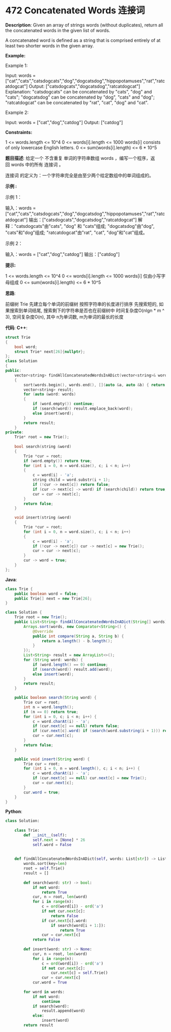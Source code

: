 # 472 Concatenated Words 连接词

__Description__:
Given an array of strings words (without duplicates), return all the concatenated words in the given list of words.

A concatenated word is defined as a string that is comprised entirely of at least two shorter words in the given array.

__Example:__

Example 1:

Input: words = ["cat","cats","catsdogcats","dog","dogcatsdog","hippopotamuses","rat","ratcatdogcat"]
Output: ["catsdogcats","dogcatsdog","ratcatdogcat"]
Explanation: "catsdogcats" can be concatenated by "cats", "dog" and "cats";
"dogcatsdog" can be concatenated by "dog", "cats" and "dog";
"ratcatdogcat" can be concatenated by "rat", "cat", "dog" and "cat".

Example 2:

Input: words = ["cat","dog","catdog"]
Output: ["catdog"]

__Constraints:__

1 <= words.length <= 10^4
0 <= words[i].length <= 1000
words[i] consists of only lowercase English letters.
0 <= sum(words[i].length) <= 6 * 10^5

__题目描述__:
给定一个 不含重复 单词的字符串数组 words ，编写一个程序，返回 words 中的所有 连接词 。

连接词 的定义为：一个字符串完全是由至少两个给定数组中的单词组成的。

__示例 :__

示例 1：

输入：words = ["cat","cats","catsdogcats","dog","dogcatsdog","hippopotamuses","rat","ratcatdogcat"]
输出：["catsdogcats","dogcatsdog","ratcatdogcat"]
解释："catsdogcats"由"cats", "dog" 和 "cats"组成;
     "dogcatsdog"由"dog", "cats"和"dog"组成;
     "ratcatdogcat"由"rat", "cat", "dog"和"cat"组成。

示例 2：

输入：words = ["cat","dog","catdog"]
输出：["catdog"]

__提示:__

1 <= words.length <= 10^4
0 <= words[i].length <= 1000
words[i] 仅由小写字母组成
0 <= sum(words[i].length) <= 6 * 10^5

__思路__:

前缀树 Trie
先建立每个单词的前缀树
按照字符串的长度进行排序
先搜索短的, 如果搜索到单词结尾, 搜索剩下的字符串是否也在前缀树中
时间复杂度O(nlgn * m ^ 3), 空间复杂度O(n), 其中 n为单词数, m为单词的最长的长度

__代码__:
__C++__:

```C++
struct Trie
{
    bool word;
    struct Trie* next[26]{nullptr};
};
class Solution 
{
public:
    vector<string> findAllConcatenatedWordsInADict(vector<string>& words) 
    {
        sort(words.begin(), words.end(), [](auto &a, auto &b) { return a.size() < b.size(); });
        vector<string> result;
        for (auto &word: words) 
        {
            if (word.empty()) continue;
            if (search(word)) result.emplace_back(word);
            else insert(word);
        }
        return result;
    }
private:
    Trie* root = new Trie();
    
    bool search(string &word) 
    {
        Trie *cur = root;
        if (word.empty()) return true;
        for (int i = 0, n = word.size(), c; i < n; i++) 
        {
            c = word[i] - 'a';
            string child = word.substr(i + 1);
            if (!cur -> next[c]) return false;
            if (cur -> next[c] -> word) if (search(child)) return true;
            cur = cur -> next[c];
        }
        return false;
    }

    void insert(string &word) 
    {
        Trie *cur = root;
        for (int i = 0, n = word.size(), c; i < n; i++) 
        {
            c = word[i] - 'a';
            if (!cur -> next[c]) cur -> next[c] = new Trie();
            cur = cur -> next[c];
        }
        cur -> word = true;
    }
};
```

__Java__:

```Java
class Trie {
    public boolean word = false;
    public Trie[] next = new Trie[26];
}

class Solution {
    Trie root = new Trie();
    public List<String> findAllConcatenatedWordsInADict(String[] words) {
        Arrays.sort(words, new Comparator<String>() {
            @Override
            public int compare(String a, String b) {
                return a.length() - b.length();
            } 
        });
        List<String> result = new ArrayList<>();
        for (String word: words) {
            if (word.length() == 0) continue;
            if (search(word)) result.add(word);
            else insert(word);
        }
        return result;
    }

    public boolean search(String word) {
        Trie cur = root;
        int n = word.length();
        if (n == 0) return true;
        for (int i = 0, c; i < n; i++) {
            c = word.charAt(i) - 'a';
            if (cur.next[c] == null) return false;
            if (cur.next[c].word) if (search(word.substring(i + 1))) return true;
            cur = cur.next[c];
        }
        return false;
    }

    public void insert(String word) {
        Trie cur = root;
        for (int i = 0, n = word.length(), c; i < n; i++) {
            c = word.charAt(i) - 'a';
            if (cur.next[c] == null) cur.next[c] = new Trie();
            cur = cur.next[c];
        }
        cur.word = true;
    }
}
```

__Python__:

```Python
class Solution:
    
    class Trie:
        def __init__(self):
            self.next = [None] * 26
            self.word = False
            
            
    def findAllConcatenatedWordsInADict(self, words: List[str]) -> List[str]:
        words.sort(key=len)
        root = self.Trie()
        result = []
        
        def search(word: str) -> bool:
            if not word:
                return True
            cur, n = root, len(word)
            for i in range(n):
                c = ord(word[i]) - ord('a')
                if not cur.next[c]:
                    return False
                if cur.next[c].word:
                    if search(word[i + 1:]):
                        return True
                cur = cur.next[c]
            return False
        
        def insert(word: str) -> None:
            cur, n = root, len(word)
            for i in range(n):
                c = ord(word[i]) - ord('a')
                if not cur.next[c]:
                    cur.next[c] = self.Trie()
                cur = cur.next[c]
            cur.word = True
            
        for word in words:
            if not word:
                continue
            if search(word):
                result.append(word)
            else:
                insert(word)
        return result
```
